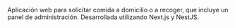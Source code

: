 Aplicación web para solicitar comida a domicilio o a recoger, que incluye un panel de administración. Desarrollada utilizando Next.js y NestJS.
